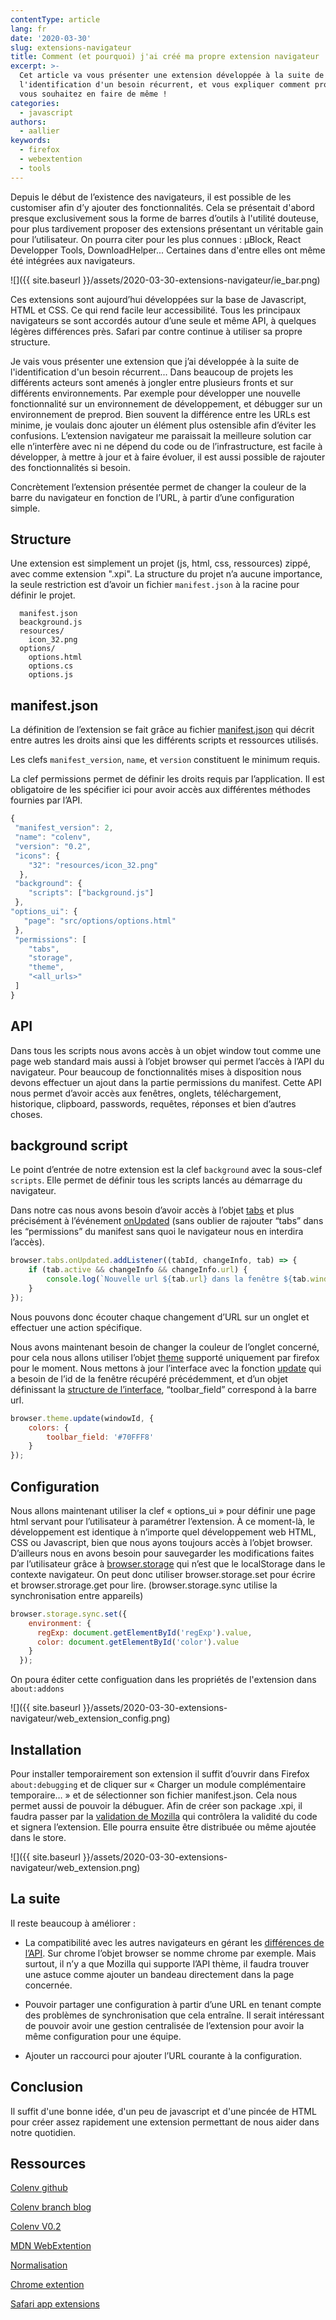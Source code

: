 ```yaml
---
contentType: article
lang: fr
date: '2020-03-30'
slug: extensions-navigateur
title: Comment (et pourquoi) j'ai créé ma propre extension navigateur
excerpt: >-
  Cet article va vous présenter une extension développée à la suite de
  l'identification d'un besoin récurrent, et vous expliquer comment procéder si
  vous souhaitez en faire de même !
categories:
  - javascript
authors:
  - aallier
keywords:
  - firefox
  - webextention
  - tools
---
```


Depuis le début de l’existence des navigateurs, il est possible de les customiser afin d’y ajouter des fonctionnalités. Cela se présentait d'abord presque exclusivement sous la forme de barres d’outils à l'utilité douteuse, pour plus tardivement proposer des extensions présentant un véritable gain pour l’utilisateur. On pourra citer pour les plus connues : µBlock, React Developper Tools, DownloadHelper... Certaines dans d'entre elles ont même été intégrées aux navigateurs.

![]({{ site.baseurl }}/assets/2020-03-30-extensions-navigateur/ie_bar.png)

Ces extensions sont aujourd’hui développées sur la base de Javascript, HTML et CSS. Ce qui rend facile leur accessibilité.
Tous les principaux navigateurs se sont accordés autour d’une seule et même API, à quelques légères différences près. Safari par contre continue à utiliser sa propre structure.

Je vais vous présenter une extension que j’ai développée à la suite de l'identification d'un besoin récurrent...
Dans beaucoup de projets les différents acteurs sont amenés à jongler entre plusieurs fronts et sur différents environnements. Par exemple pour développer une nouvelle fonctionnalité sur un environnement de développement, et débugger sur un environnement de preprod.
Bien souvent la différence entre les URLs est minime, je voulais donc ajouter un élément plus ostensible afin d’éviter les confusions. L’extension navigateur me paraissait la meilleure solution car elle n’interfère avec ni ne dépend du code ou de l’infrastructure, est facile à développer, à mettre à jour et à faire évoluer, il est aussi possible de rajouter des fonctionnalités si besoin.

Concrètement l’extension présentée permet de changer la couleur de la barre du navigateur en fonction de l’URL, à partir d’une configuration simple.

## Structure

Une extension est simplement un projet (js, html, css, ressources) zippé, avec comme extension ".xpi". La structure du projet n’a aucune importance, la seule restriction est d’avoir un fichier `manifest.json` à la racine pour définir le projet.

```
  manifest.json
  beackground.js
  resources/
    icon_32.png
  options/
    options.html
    options.cs
    options.js
```

## manifest.json
La définition de l’extension se fait grâce au fichier [manifest.json](https://developer.mozilla.org/fr/docs/Mozilla/Add-ons/WebExtensions/manifest.json) qui décrit entre autres les droits ainsi que les différents scripts et ressources utilisés.

Les clefs `manifest_version`, `name`, et `version` constituent le minimum requis.

La clef permissions permet de définir les droits requis par l’application. Il est obligatoire de les spécifier ici pour avoir accès aux différentes méthodes fournies par l’API.
```javascript
{
 "manifest_version": 2,
 "name": "colenv",
 "version": "0.2",
 "icons": {
    "32": "resources/icon_32.png"
  },
 "background": {
    "scripts": ["background.js"]
 },
"options_ui": {
   "page": "src/options/options.html"
 },
 "permissions": [
    "tabs",
    "storage",
    "theme",
    "<all_urls>"
 ]
}
```
## API
Dans tous les scripts nous avons accès à un objet window tout comme une page web standard mais aussi à l’objet browser qui permet l’accès à l’API du navigateur.
Pour beaucoup de fonctionnalités mises à disposition nous devons effectuer un ajout dans la partie permissions du manifest.
Cette API nous permet d’avoir accès aux fenêtres, onglets, téléchargement, historique, clipboard, passwords, requêtes, réponses et bien d’autres choses.

## background script
Le point d’entrée de notre extension est la clef `background` avec la sous-clef `scripts`. Elle permet de définir tous les scripts lancés au démarrage du navigateur.

Dans notre cas nous avons besoin d’avoir accès à l’objet [tabs](https://developer.mozilla.org/fr/docs/Mozilla/Add-ons/WebExtensions/API/tabs) et plus précisément à l’événement [onUpdated](https://developer.mozilla.org/fr/docs/Mozilla/Add-ons/WebExtensions/API/theme/onUpdated) (sans oublier de rajouter “tabs” dans les “permissions” du manifest sans quoi le navigateur nous en interdira l’accès).
```javascript
browser.tabs.onUpdated.addListener((tabId, changeInfo, tab) => {
	if (tab.active && changeInfo && changeInfo.url) {
		console.log(`Nouvelle url ${tab.url} dans la fenêtre ${tab.windowId}`)
	}
});
```
Nous pouvons donc écouter chaque changement d’URL sur un onglet et effectuer une action spécifique.

Nous avons maintenant besoin de changer la couleur de l’onglet concerné, pour cela nous allons utiliser l’objet [theme](https://developer.mozilla.org/fr/docs/Mozilla/Add-ons/WebExtensions/API/theme) supporté uniquement par firefox pour le moment.
Nous mettons à jour l’interface avec la fonction [update](https://developer.mozilla.org/fr/docs/Mozilla/Add-ons/WebExtensions/API/theme/update) qui a besoin de l’id de la fenêtre récupéré précédemment, et d’un objet définissant la [structure de l’interface](https://developer.mozilla.org/fr/docs/Mozilla/Add-ons/WebExtensions/manifest.json/theme), “toolbar_field” correspond à la barre url.
```javascript
browser.theme.update(windowId, {
	colors: {
   		toolbar_field: '#70FFF8'
	}
});
```

## Configuration
Nous allons maintenant utiliser la clef « options_ui » pour définir une page html servant pour l’utilisateur à paramétrer l’extension.
À ce moment-là, le développement est identique à n’importe quel développement web HTML, CSS ou Javascript, bien que nous ayons toujours accès à l’objet browser.
D’ailleurs nous en avons besoin pour sauvegarder les modifications faites par l’utilisateur grâce à [browser.storage](https://developer.mozilla.org/fr/docs/Mozilla/Add-ons/WebExtensions/API/storage) qui n’est que le localStorage dans le contexte navigateur.
On peut donc utiliser browser.storage.set pour écrire et browser.strorage.get pour lire. (browser.storage.sync utilise la synchronisation entre appareils)

```javascript
browser.storage.sync.set({
    environment: {
      regExp: document.getElementById('regExp').value,
      color: document.getElementById('color').value
    }
  });
```
On poura éditer cette configuation dans les propriétés de l'extension dans `about:addons`

![]({{ site.baseurl }}/assets/2020-03-30-extensions-navigateur/web_extension_config.png)

## Installation
Pour installer temporairement son extension il suffit d’ouvrir dans Firefox `about:debugging` et de cliquer sur « Charger un module complémentaire temporaire… » et de sélectionner son fichier manifest.json. Cela nous permet aussi de pouvoir la débuguer.
Afin de créer son package .xpi, il faudra passer par la [validation de Mozilla](https://extensionworkshop.com/documentation/publish/submitting-an-add-on/) qui contrôlera la validité du code et signera l’extension. Elle pourra ensuite être distribuée ou même ajoutée dans le store.

![]({{ site.baseurl }}/assets/2020-03-30-extensions-navigateur/web_extension.png)

## La suite
Il reste beaucoup à améliorer :

- La compatibilité avec les autres navigateurs en gérant les [différences de l’API](https://developer.mozilla.org/fr/docs/Mozilla/Add-ons/WebExtensions/construction_extension_cross_browser). Sur chrome l’objet browser se nomme chrome par exemple.
Mais surtout, il n’y a que Mozilla qui supporte l’API thème, il faudra trouver une astuce comme ajouter un bandeau directement dans la page concernée.

- Pouvoir partager une configuration à partir d’une URL en tenant compte des problèmes de synchronisation que cela entraîne. Il serait intéressant de pouvoir avoir une gestion centralisée de l’extension pour avoir la même configuration pour une équipe.

- Ajouter un raccourci pour ajouter l’URL courante à la configuration.

## Conclusion
Il suffit d'une bonne idée, d'un peu de javascript et d'une pincée de HTML pour créer assez rapidement une extension permettant de nous aider dans notre quotidien.

##  Ressources
[Colenv github](https://developer.mozilla.org/fr/docs/Mozilla/Add-ons/WebExtensions)

[Colenv branch blog](https://github.com/Ghau/colenv/tree/blog)

[Colenv V0.2](https://github.com/Ghau/colenv/releases/download/V0.2/colenv-0.2-fx-signed.xpi)

[MDN WebExtention](https://developer.mozilla.org/fr/docs/Mozilla/Add-ons/WebExtensions)

[Normalisation](https://browserext.github.io/browserext)

[Chrome extention](https://developer.chrome.com/extensions)

[Safari app extensions](https://developer.apple.com/documentation/safariservices/safari_app_extensions)

